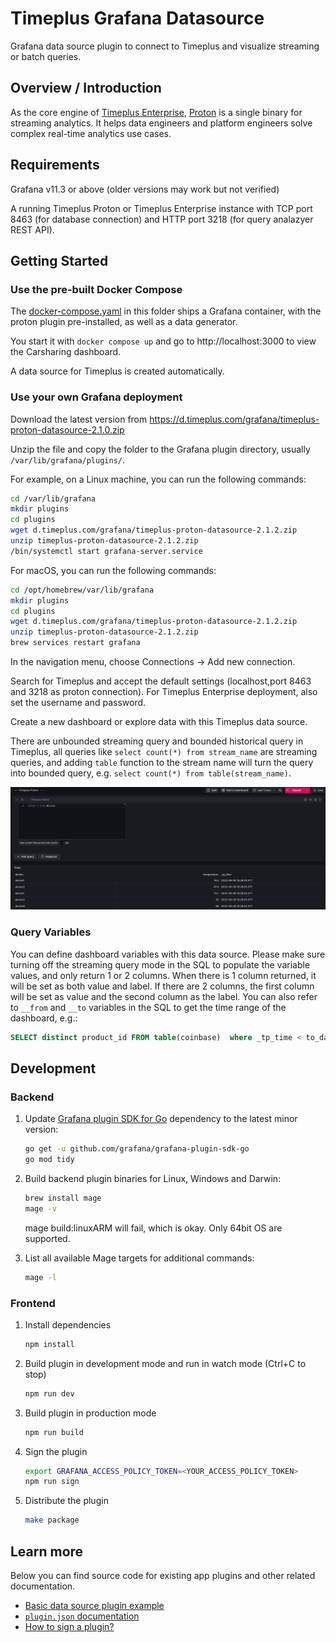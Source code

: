 # Timeplus Grafana Datasource
Grafana data source plugin to connect to Timeplus and visualize streaming or batch queries.

## Overview / Introduction

As the core engine of [Timeplus Enterprise](https://timeplus.com), [Proton](https://github.com/timeplus-io/proton) is a single binary for streaming analytics. It helps data engineers and platform engineers solve complex real-time analytics use cases.

## Requirements

Grafana v11.3 or above (older versions may work but not verified)

A running Timeplus Proton or Timeplus Enterprise instance with TCP port 8463 (for database connection) and HTTP port 3218 (for query analazyer REST API).

## Getting Started

### Use the pre-built Docker Compose
The [docker-compose.yaml](docker-compose.yaml) in this folder ships a Grafana container, with the proton plugin pre-installed, as well as a data generator.

You start it with `docker compose up` and go to http://localhost:3000 to view the Carsharing dashboard.

A data source for Timeplus is created automatically.

### Use your own Grafana deployment

Download the latest version from https://d.timeplus.com/grafana/timeplus-proton-datasource-2.1.0.zip

Unzip the file and copy the folder to the Grafana plugin directory, usually `/var/lib/grafana/plugins/`.

For example, on a Linux machine, you can run the following commands:

```bash
cd /var/lib/grafana
mkdir plugins
cd plugins
wget d.timeplus.com/grafana/timeplus-proton-datasource-2.1.2.zip
unzip timeplus-proton-datasource-2.1.2.zip
/bin/systemctl start grafana-server.service
```

For macOS, you can run the following commands:

```bash
cd /opt/homebrew/var/lib/grafana
mkdir plugins
cd plugins
wget d.timeplus.com/grafana/timeplus-proton-datasource-2.1.2.zip
unzip timeplus-proton-datasource-2.1.2.zip
brew services restart grafana
```

In the navigation menu, choose Connections -> Add new connection.

Search for Timeplus and accept the default settings (localhost,port 8463 and 3218 as proton connection). For Timeplus Enterprise deployment, also set the username and password.

Create a new dashboard or explore data with this Timeplus data source.

There are unbounded streaming query and bounded historical query in Timeplus, all queries like `select count(*) from stream_name` are streaming queries, and adding `table` function to the stream name will turn the query into bounded query, e.g. `select count(*) from table(stream_name)`.

![query editor](src/img/query.png)

### Query Variables
You can define dashboard variables with this data source. Please make sure turning off the streaming query mode in the SQL to populate the variable values, and only return 1 or 2 columns. When there is 1 column returned, it will be set as both value and label. If there are 2 columns, the first column will be set as value and the second column as the label.  You can also refer to `__from` and `__to` variables in the SQL to get the time range of the dashboard, e.g.:
```sql
SELECT distinct product_id FROM table(coinbase)  where _tp_time < to_datetime($__to/1000) and _tp_time > to_datetime($__from/1000)
```

## Development

### Backend

1. Update [Grafana plugin SDK for Go](https://grafana.com/docs/grafana/latest/developers/plugins/backend/grafana-plugin-sdk-for-go/) dependency to the latest minor version:

   ```bash
   go get -u github.com/grafana/grafana-plugin-sdk-go
   go mod tidy
   ```

2. Build backend plugin binaries for Linux, Windows and Darwin:

   ```bash
   brew install mage
   mage -v
   ```

   mage build:linuxARM will fail, which is okay. Only 64bit OS are supported.

3. List all available Mage targets for additional commands:

   ```bash
   mage -l
   ```
### Frontend

1. Install dependencies

   ```bash
   npm install
   ```

2. Build plugin in development mode and run in watch mode (Ctrl+C to stop)

   ```bash
   npm run dev
   ```

3. Build plugin in production mode

   ```bash
   npm run build
   ```

4. Sign the plugin
   ```bash
   export GRAFANA_ACCESS_POLICY_TOKEN=<YOUR_ACCESS_POLICY_TOKEN>
   npm run sign
   ```

4. Distribute the plugin
   ```bash
   make package
   ```

## Learn more

Below you can find source code for existing app plugins and other related documentation.

- [Basic data source plugin example](https://github.com/grafana/grafana-plugin-examples/tree/master/examples/datasource-basic#readme)
- [`plugin.json` documentation](https://grafana.com/developers/plugin-tools/reference-plugin-json)
- [How to sign a plugin?](https://grafana.com/docs/grafana/latest/developers/plugins/sign-a-plugin/)
